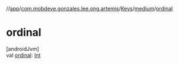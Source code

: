 //[app](../../../../index.md)/[com.mobdeve.gonzales.lee.ong.artemis](../../index.md)/[Keys](../index.md)/[medium](index.md)/[ordinal](ordinal.md)

# ordinal

[androidJvm]\
val [ordinal](ordinal.md): [Int](https://kotlinlang.org/api/latest/jvm/stdlib/kotlin/-int/index.html)
